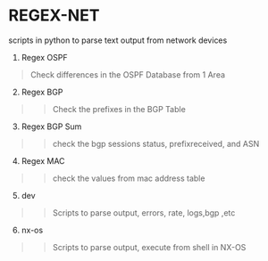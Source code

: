 # REGEX-NET
scripts in python to parse text output from network devices

1. Regex OSPF
  > Check differences in the OSPF Database from 1 Area
2. Regex BGP
  >> Check the prefixes in the BGP Table
3. Regex BGP Sum
  >> check the bgp sessions status, prefixreceived, and ASN 
4. Regex MAC
  >> check the values from mac address table
5. dev
  >> Scripts to parse output, errors, rate, logs,bgp ,etc
6. nx-os
  >> Scripts to parse output, execute from shell in NX-OS
